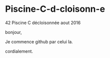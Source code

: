 # Piscine-C-d-cloisonn-e
42 Piscine C décloisonnée aout 2016

bonjour,

Je commence github par celui la.

cordialement.
